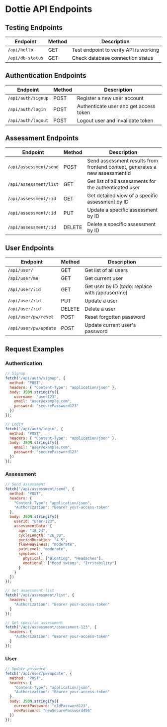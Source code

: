 # Dottie API Endpoints

## Testing Endpoints

| Endpoint | Method | Description |
|----------|--------|-------------|
| `/api/hello` | GET | Test endpoint to verify API is working |
| `/api/db-status` | GET | Check database connection status |

## Authentication Endpoints

| Endpoint | Method | Description |
|----------|--------|-------------|
| `/api/auth/signup` | POST | Register a new user account |
| `/api/auth/login` | POST | Authenticate user and get access token |
| `/api/auth/logout` | POST | Logout user and invalidate token |

## Assessment Endpoints

| Endpoint | Method | Description |
|----------|--------|-------------|
| `/api/assessment/send` | POST | Send assessment results from frontend context, generates a new assessmentId |
| `/api/assessment/list` | GET | Get list of all assessments for the authenticated user |
| `/api/assessment/:id` | GET | Get detailed view of a specific assessment by ID |
| `/api/assessment/:id` | PUT | Update a specific assessment by ID |
| `/api/assessment/:id` | DELETE | Delete a specific assessment by ID |


## User Endpoints

| Endpoint | Method | Description |
|----------|--------|-------------|
| `/api/user/` | GET | Get list of all users |
| `/api/user/me` | GET | Get current user |
| `/api/user/:id` | GET | Get user by ID (todo: replace with /api/user/me) |
| `/api/user/:id` | PUT | Update a user |
| `/api/user/:id` | DELETE | Delete a user |
| `/api/user/pw/reset` | POST | Reset forgotten password |
| `/api/user/pw/update` | POST | Update current user's password |

## Request Examples

### Authentication

```javascript
// Signup
fetch("/api/auth/signup", {
  method: "POST",
  headers: { "Content-Type": "application/json" },
  body: JSON.stringify({
    username: "user123",
    email: "user@example.com",
    password: "securePassword123"
  })
});

// Login
fetch("/api/auth/login", {
  method: "POST",
  headers: { "Content-Type": "application/json" },
  body: JSON.stringify({
    email: "user@example.com",
    password: "securePassword123"
  })
});
```

### Assessment

```javascript
// Send assessment
fetch("/api/assessment/send", {
  method: "POST",
  headers: {
    "Content-Type": "application/json",
    "Authorization": "Bearer your-access-token"
  },
  body: JSON.stringify({
    userId: "user-123",
    assessmentData: {
      age: "18_24",
      cycleLength: "26_30",
      periodDuration: "4_5",
      flowHeaviness: "moderate",
      painLevel: "moderate",
      symptoms: {
        physical: ["Bloating", "Headaches"],
        emotional: ["Mood swings", "Irritability"]
      }
    }
  })
});

// Get assessment list
fetch("/api/assessment/list", {
  headers: {
    "Authorization": "Bearer your-access-token"
  }
});

// Get specific assessment
fetch("/api/assessment/assessment-123", {
  headers: {
    "Authorization": "Bearer your-access-token"
  }
});
```

### User

```javascript
// Update password
fetch("/api/user/pw/update", {
  method: "POST",
  headers: {
    "Content-Type": "application/json",
    "Authorization": "Bearer your-access-token"
  },
  body: JSON.stringify({
    currentPassword: "oldPassword123",
    newPassword: "newSecurePassword456"
  })
});
``` 